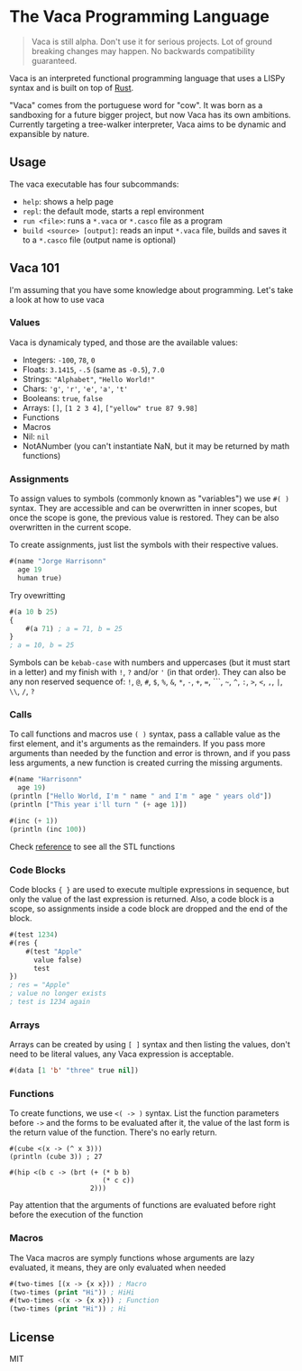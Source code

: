 # The Vaca Programming Language

> Vaca is still alpha.
> Don't use it for serious projects.
> Lot of ground breaking changes may happen.
> No backwards compatibility guaranteed.

Vaca is an interpreted functional programming language that uses a LISPy syntax and is built on top of [Rust](https://rust-lang.org).

"Vaca" comes from the portuguese word for "cow". It was born as a sandboxing for a future bigger project, but now Vaca has its own ambitions. Currently targeting a tree-walker interpreter, Vaca aims to be dynamic and expansible by nature.

## Usage

The vaca executable has four subcommands:

- `help`: shows a help page
- `repl`: the default mode, starts a repl environment
- `run <file>`: runs a `*.vaca` or `*.casco` file as a program
- `build <source> [output]`: reads an input `*.vaca` file, builds and saves it to a `*.casco` file (output name is optional)

## Vaca 101

I'm assuming that you have some knowledge about programming. Let's take a look at how to use vaca

### Values

Vaca is dynamicaly typed, and those are the available values:

- Integers: `-100`, `78`, `0`
- Floats: `3.1415`, `-.5` (same as `-0.5`), `7.0`
- Strings: `"Alphabet"`, `"Hello World!"`
- Chars: `'g'`, `'r'`, `'e'`, `'a'`, `'t'`
- Booleans: `true`, `false`
- Arrays: `[]`, `[1 2 3 4]`, `["yellow" true 87 9.98]`
- Functions
- Macros
- Nil: `nil`
- NotANumber (you can't instantiate NaN, but it may be returned by math functions)

### Assignments

To assign values to symbols (commonly known as "variables") we use `#( )` syntax. They are accessible and can be overwritten in inner scopes, but once the scope is gone, the previous value is restored. They can be also overwritten in the current scope.

To create assignments, just list the symbols with their respective values.

```lisp
#(name "Jorge Harrisonn"
  age 19
  human true)
```

Try ovewritting

```lisp
#(a 10 b 25)
{
    #(a 71) ; a = 71, b = 25
}
; a = 10, b = 25
```

Symbols can be `kebab-case` with numbers and uppercases (but it must start in a letter) and my finish with `!`, `?` and/or `'` (in that order). They can also be any non reserved sequence of: `!`, `@`, `#`, `$`, `%`, `&`, `*`, `-`, `+`, `=`, ```, `~`, `^`, `:`, `>`, `<`, `,`, `|`, `\\`, `/`, `?`

### Calls

To call functions and macros use `( )` syntax, pass a callable value as the first element, and it's arguments as the remainders. If you pass more arguments than needed by the function and error is thrown, and if you pass less arguments, a new function is created curring the missing arguments.

```lisp
#(name "Harrisonn"
  age 19)
(println ["Hello World, I'm " name " and I'm " age " years old"])
(println ["This year i'll turn " (+ age 1)])

#(inc (+ 1))
(println (inc 100))
```

Check [reference](https://github.com/OJarrisonn/vaca/blob/master/REFERENCE.md) to see all the STL functions

### Code Blocks

Code blocks `{ }` are used to execute multiple expressions in sequence, but only the value of the last expression is returned. Also, a code block is a scope, so assignments inside a code block are dropped and the end of the block.

```lisp
#(test 1234)
#(res {
    #(test "Apple"
      value false)
      test
})
; res = "Apple"
; value no longer exists
; test is 1234 again
```

### Arrays

Arrays can be created by using `[ ]` syntax and then listing the values, don't need to be literal values, any Vaca expression is acceptable.

```lisp
#(data [1 'b' "three" true nil])
```

### Functions

To create functions, we use `<( -> )` syntax. List the function parameters before `->` and the forms to be evaluated after it, the value of the last form is the return value of the function. There's no early return.

```
#(cube <(x -> (^ x 3)))
(println (cube 3)) ; 27

#(hip <(b c -> (brt (+ (* b b) 
                       (* c c)) 
                    2)))
```

Pay attention that the arguments of functions are evaluated before right before the execution of the function

### Macros

The Vaca macros are symply functions whose arguments are lazy evaluated, it means, they are only evaluated when needed

```lisp
#(two-times [(x -> {x x})) ; Macro
(two-times (print "Hi")) ; HiHi
#(two-times <(x -> {x x})) ; Function
(two-times (print "Hi")) ; Hi
```

## License

MIT